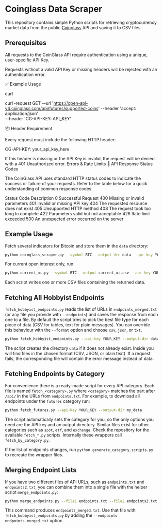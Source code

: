 # Coinglass Data Scraper

This repository contains simple Python scripts for retrieving cryptocurrency market data from the public [Coinglass](https://coinglass.com/) API and saving it to CSV files.

## Prerequisites

All requests to the CoinGlass API require authentication using a unique, user-specific API Key.

Requests without a valid API Key or missing headers will be rejected with an authentication error.

✅ Example Usage

curl

curl -request GET
--url  '<https://open-api-v4.coinglass.com/api/futures/supported-coins>'
--header 'accept: application/json'\
--header 'CG-API-KEY: API\_KEY'

📦 Header Requirement

Every request must include the following HTTP header:

CG-API-KEY: your_api_key_here

If this header is missing or the API Key is invalid, the request will be denied with a 401 Unauthorized error.
Errors & Rate Limits
📡 API Response Status Codes

The CoinGlass API uses standard HTTP status codes to indicate the success or failure of your requests. Refer to the table below for a quick understanding of common response codes:

Status Code Description
0 Successful Request
400 Missing or invalid parameters
401 Invalid or missing API key
404 The requested resource does not exist
405 Unsupported HTTP method
408 The request took too long to complete
422 Parameters valid but not acceptable
429 Rate limit exceeded
500 An unexpected error occurred on the server

## Example Usage

Fetch several indicators for Bitcoin and store them in the `data` directory:

```bash
python coinglass_scraper.py --symbol BTC --output-dir data --api-key YOUR_KEY
```

For current open interest only, run:

```bash
python current_oi.py --symbol BTC --output current_oi.csv --api-key YOUR_KEY
```

Each script writes one or more CSV files containing the returned data.

## Fetching All Hobbyist Endpoints

`fetch_hobbyist_endpoints.py` reads the list of URLs in `endpoints_merged.txt` (or
any file you provide with `--endpoints`) and saves the response from each one to
a file. By default the script tries to pick the best file type for each piece of
data (CSV for tables, text for plain messages). You can override this behaviour
with the `--format` option and choose `csv`, `json`, or `txt`.

```bash
python fetch_hobbyist_endpoints.py --api-key YOUR_KEY --output-dir data
```

The script creates the directory `data` if it does not already exist. Inside you
will find files in the chosen format (CSV, JSON, or plain text). If a request
fails, the corresponding file will contain the error message instead of data.

## Fetching Endpoints by Category

For convenience there is a ready-made script for every API category. Each file
is named `fetch_<category>.py` where `<category>` matches the part after
`/api/` in the URLs from `endpoints.txt`. For example, to download all endpoints
under the `futures` category run:

```bash
python fetch_futures.py --api-key YOUR_KEY --output-dir my_data
```

The script automatically sets the category for you, so the only options you need
are the API key and an output directory. Similar files exist for other
categories such as `spot`, `etf`, and `exchange`. Check the repository for the
available `fetch_*.py` scripts. Internally these wrappers call
`fetch_by_category.py`.

If the list of endpoints changes, run `python generate_category_scripts.py` to
recreate the wrapper files.

## Merging Endpoint Lists

If you have two different files of API URLs, such as `endpoints.txt` and
`endpoints2.txt`, you can combine them into a single file with the helper script
`merge_endpoints.py`:

```bash
python merge_endpoints.py --file1 endpoints.txt --file2 endpoints2.txt --output endpoints_merged.txt
```

This command produces `endpoints_merged.txt`. Use that file with
`fetch_hobbyist_endpoints.py` by adding the `--endpoints endpoints_merged.txt`
option.
